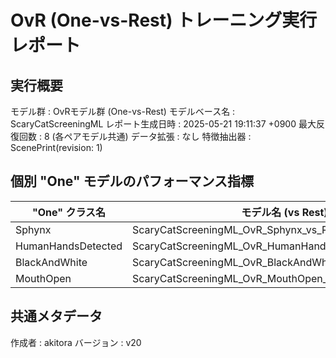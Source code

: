 # OvR (One-vs-Rest) トレーニング実行レポート

## 実行概要
モデル群         : OvRモデル群 (One-vs-Rest)
モデルベース名   : ScaryCatScreeningML
レポート生成日時   : 2025-05-21 19:11:37 +0900
最大反復回数     : 8 (各ペアモデル共通)
データ拡張       : なし
特徴抽出器       : ScenePrint(revision: 1)

## 個別 "One" モデルのパフォーマンス指標
| "One" クラス名 | モデル名 (vs Rest) | 検証正解率 | 再現率 | 適合率 |
|----------------|----------------------|--------------|----------|----------|
| Sphynx | ScaryCatScreeningML_OvR_Sphynx_vs_Rest_v20 | 10000.00% | 100.00% | 100.00% |
| HumanHandsDetected | ScaryCatScreeningML_OvR_HumanHandsDetected_vs_Rest_v20 | 9500.00% | 90.00% | 100.00% |
| BlackAndWhite | ScaryCatScreeningML_OvR_BlackAndWhite_vs_Rest_v20 | 8928.57% | 92.86% | 86.67% |
| MouthOpen | ScaryCatScreeningML_OvR_MouthOpen_vs_Rest_v20 | 5714.29% | 57.14% | 57.14% |

## 共通メタデータ
作成者            : akitora
バージョン        : v20